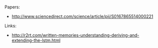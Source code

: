 Papers:
  * http://www.sciencedirect.com/science/article/pii/S0167865514000221

Links:
* http://r2rt.com/written-memories-understanding-deriving-and-extending-the-lstm.html
